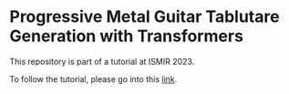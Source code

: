 # Progressive Metal Guitar Tablutare Generation with Transformers

This repository is part of a tutorial at ISMIR 2023.

To follow the tutorial, please go into this [link](https://githubtocolab.com/otnemrasordep/progGP-ismir2023/blob/main/progmetaltabgenerator_ismir2023tutorial.ipynb).
